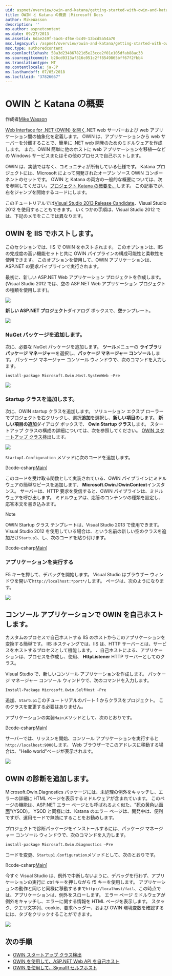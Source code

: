 ```yaml
---
uid: aspnet/overview/owin-and-katana/getting-started-with-owin-and-katana
title: OWIN と Katana の概要 |Microsoft Docs
author: MikeWasson
description: ''
ms.author: aspnetcontent
ms.date: 09/27/2013
ms.assetid: 6dae249f-5ac6-4f6e-bc49-13bcd5a54a70
msc.legacyurl: /aspnet/overview/owin-and-katana/getting-started-with-owin-and-katana
msc.type: authoredcontent
ms.openlocfilehash: 58a3d234867821d5e23cce2f01e105dfab88ac33
ms.sourcegitcommit: b28cd0313af316c051c2ff8549865bff67f2fbb4
ms.translationtype: MT
ms.contentlocale: ja-JP
ms.lasthandoff: 07/05/2018
ms.locfileid: "37826667"
---
```

<a name="getting-started-with-owin-and-katana"></a>OWIN と Katana の概要
====================
作成者[Mike Wasson](https://github.com/MikeWasson)

[Web Interface for .NET (OWIN) を開く](http://owin.org/).NET web サーバーおよび web アプリケーション間の抽象化を定義します。 OWIN は、アプリケーションから web サーバーを分離することで、簡単に .NET web 開発のためのミドルウェアを作成します。 また、OWIN 簡単に他のホストに web アプリケーションを移植&#8212;などの Windows サービスまたはその他のプロセスで自己ホストします。

OWIN は、実装ではなく、コミュニティが所有している仕様です。 Katana プロジェクトには、Microsoft によって開発されたオープン ソース OWIN コンポーネントのセットです。 OWIN と Katana の両方の一般的な概要については、次を参照してください。[プロジェクト Katana の概要を、](an-overview-of-project-katana.md)します。 この記事でが、右をジャンプを開始するコードにします。

このチュートリアルでは[Visual Studio 2013 Release Candidate](https://go.microsoft.com/fwlink/?LinkId=306566)、Visual Studio 2012 を使用することもできます。 いくつかの手順は、Visual Studio 2012 では、下記のメモをここでは異なります。

## <a name="host-owin-in-iis"></a>OWIN を IIS でホストします。

このセクションでは、IIS で OWIN をホストされます。 このオプションは、IIS の完成度の高い機能セットと共に OWIN パイプラインの構成可能性と柔軟性を使用できます。 このオプションを使用して、OWIN アプリケーションは、ASP.NET の要求パイプラインで実行されます。

最初に、新しい ASP.NET Web アプリケーション プロジェクトを作成します。 (Visual Studio 2012 では、空の ASP.NET Web アプリケーション プロジェクトの種類を使用します)。

![](getting-started-with-owin-and-katana/_static/image1.png)

**新しい ASP.NET プロジェクト**ダイアログ ボックスで、**空**テンプレート。

![](getting-started-with-owin-and-katana/_static/image2.png)

### <a name="add-nuget-packages"></a>NuGet パッケージを追加します。

次に、必要な NuGet パッケージを追加します。 **ツール**メニューの **ライブラリ パッケージ マネージャー**を選択し、**パッケージ マネージャー コンソール**します。 パッケージ マネージャー コンソール ウィンドウで、次のコマンドを入力します。

`install-package Microsoft.Owin.Host.SystemWeb –Pre`

![](getting-started-with-owin-and-katana/_static/image3.png)

### <a name="add-a-startup-class"></a>Startup クラスを追加します。

次に、OWIN startup クラスを追加します。 ソリューション エクスプ ローラーでプロジェクトを右クリックし、選択**追加**を選択し、**新しい項目の**します。 **新しい項目の追加**ダイアログ ボックスで、 **Owin Startup クラス**します。 スタートアップ クラスの構成の詳細については、次を参照してください。 [OWIN スタートアップ クラス検出](owin-startup-class-detection.md)します。

![](getting-started-with-owin-and-katana/_static/image4.png)

`Startup1.Configuration` メソッドに次のコードを追加します。

[!code-csharp[Main](getting-started-with-owin-and-katana/samples/sample1.cs?highlight=3)]

このコードを受け取る関数として実装されている、OWIN パイプラインにミドルウェアの簡単なピースを追加します、 **Microsoft.Owin.IOwinContext**インスタンス。 サーバーは、HTTP 要求を受信すると、OWIN パイプラインは、ミドルウェアを呼び出します。 ミドルウェアは、応答のコンテンツの種類を設定し、応答本文を書き込みます。

> [!NOTE]
> OWIN Startup クラス テンプレートは、Visual Studio 2013 で使用できます。 Visual Studio 2012 を使用している場合は、という名前の新しい空のクラスを追加だけ`Startup1`、し、次のコードを貼り付けます。


[!code-csharp[Main](getting-started-with-owin-and-katana/samples/sample2.cs)]

### <a name="run-the-application"></a>アプリケーションを実行する

F5 キーを押して、デバッグを開始します。 Visual Studio はブラウザー ウィンドウを開いて`http://localhost:*port*/`します。 ページは、次のようになります。

![](getting-started-with-owin-and-katana/_static/image5.png)

## <a name="self-host-owin-in-a-console-application"></a>コンソール アプリケーションで OWIN を自己ホストします。

カスタムのプロセスで自己ホストする IIS のホストからこのアプリケーションを変換する簡単です。 IIS ホスティングでは、IIS は、HTTP サーバーとは、サービスをホストするプロセスとして機能します。 、自己ホストによる、アプリケーションは、プロセスを作成し、使用、 **HttpListener** HTTP サーバーとしてのクラス。

Visual Studio で、新しいコンソール アプリケーションを作成します。 パッケージ マネージャー コンソール ウィンドウで、次のコマンドを入力します。

`Install-Package Microsoft.Owin.SelfHost -Pre`

追加、`Startup1`このチュートリアルのパート 1 からクラスをプロジェクト。 このクラスを変更する必要はありません。

アプリケーションの実装`Main`メソッドとして、次のとおりです。

[!code-csharp[Main](getting-started-with-owin-and-katana/samples/sample3.cs)]

サーバーでは、リッスンを開始、コンソール アプリケーションを実行すると`http://localhost:9000`します。 Web ブラウザーでこのアドレスに移動する場合は、"Hello world"ページが表示されます。

![](getting-started-with-owin-and-katana/_static/image6.png)

## <a name="add-owin-diagnostics"></a>OWIN の診断を追加します。

Microsoft.Owin.Diagnostics パッケージには、未処理の例外をキャッチし、エラーの詳細に HTML ページを表示するミドルウェアが含まれています。 このページの機能は、ASP.NET エラー ページとも呼ばれるよく似た、"[死の黄色い画面](http://en.wikipedia.org/wiki/Yellow_Screen_of_Death#Yellow)"(YSOD)。 YSOD と同様には、Katana のエラー ページは、開発中は、便利ですが、運用モードで無効にすることをお勧めします。

プロジェクトで診断パッケージをインストールするには、パッケージ マネージャー コンソール ウィンドウで、次のコマンドを入力します。

`install-package Microsoft.Owin.Diagnostics –Pre`

コードを変更、`Startup1.Configuration`メソッドとして、次のとおりです。

[!code-csharp[Main](getting-started-with-owin-and-katana/samples/sample4.cs?highlight=4,9-12)]

今すぐ Visual Studio は、例外で中断しないように、デバッグを行わず、アプリケーションの実行に ctrl キーを押しながら f5 キーを使用します。 アプリケーションの動作と同じと同様に移動するまで`http://localhost/fail`、この時点では、アプリケーションは、例外をスローします。 エラー ページ ミドルウェアが例外をキャッチし、エラーに関する情報を HTML ページを表示します。 スタック、クエリ文字列、cookie、要求ヘッダー、および OWIN 環境変数を確認するには、タブをクリックすることができます。

![](getting-started-with-owin-and-katana/_static/image7.png)

## <a name="next-steps"></a>次の手順

- [OWIN スタートアップ クラス検出](owin-startup-class-detection.md)
- [OWIN を使用して、ASP.NET Web API を自己ホスト](../../../web-api/overview/hosting-aspnet-web-api/use-owin-to-self-host-web-api.md)
- [OWIN を使用して、SignalR セルフホスト](../../../signalr/overview/deployment/tutorial-signalr-self-host.md)
